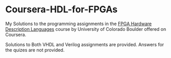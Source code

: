 # Coursera-HDL-for-FPGAs
My Solutions to the programming assignments in the 
[FPGA Hardware Description Languages](https://www.coursera.org/learn/fpga-hardware-description-languages) 
course by University of Colorado Boulder offered on Coursera.

Solutions to Both VHDL and Verilog assignments are provided. Answers for the quizes are not provided.
